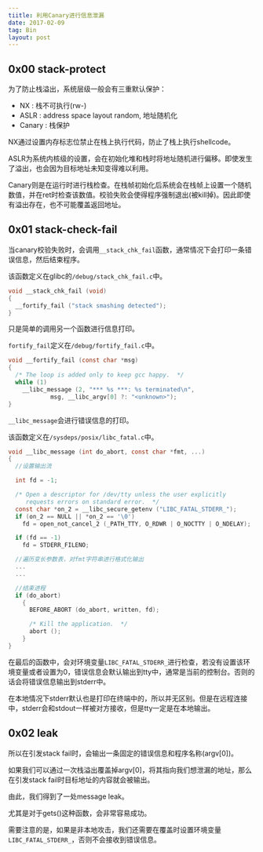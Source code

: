 ```yaml
---
tiitle: 利用Canary进行信息泄漏
date: 2017-02-09
tag: Bin
layout: post
---
```


## 0x00 stack-protect

为了防止栈溢出，系统层级一般会有三重默认保护：

* NX : 栈不可执行(rw-)
* ASLR : address space layout random, 地址随机化
* Canary : 栈保护

NX通过设置内存标志位禁止在栈上执行代码，防止了栈上执行shellcode。

ASLR为系统内核级的设置，会在初始化堆和栈时将地址随机进行偏移。即使发生了溢出，也会因为目标地址未知变得难以利用。

Canary则是在运行时进行栈检查。在栈帧初始化后系统会在栈帧上设置一个随机数值，并在ret时检查该数值。校验失败会使得程序强制退出(被kill掉)。因此即使有溢出存在，也不可能覆盖返回地址。

## 0x01 stack-check-fail

当canary校验失败时，会调用`__stack_chk_fail`函数，通常情况下会打印一条错误信息，然后结束程序。

该函数定义在glibc的`/debug/stack_chk_fail.c`中。

``` c
void __stack_chk_fail (void)
{
  __fortify_fail ("stack smashing detected");
}
```

只是简单的调用另一个函数进行信息打印。

`fortify_fail`定义在`/debug/fortify_fail.c`中。

``` c
void __fortify_fail (const char *msg)
{
  /* The loop is added only to keep gcc happy.  */
  while (1)
    __libc_message (2, "*** %s ***: %s terminated\n",
		    msg, __libc_argv[0] ?: "<unknown>");
}
```

`__libc_message`会进行错误信息的打印。

该函数定义在`/sysdeps/posix/libc_fatal.c`中。

``` c
void __libc_message (int do_abort, const char *fmt, ...)
{
  //设置输出流

  int fd = -1;

  /* Open a descriptor for /dev/tty unless the user explicitly
     requests errors on standard error.  */
  const char *on_2 = __libc_secure_getenv ("LIBC_FATAL_STDERR_");
  if (on_2 == NULL || *on_2 == '\0')
    fd = open_not_cancel_2 (_PATH_TTY, O_RDWR | O_NOCTTY | O_NDELAY);

  if (fd == -1)
    fd = STDERR_FILENO;

  //遍历变长参数表，对fmt字符串进行格式化输出
  ...
  ...

  //结束进程
  if (do_abort)
    {
      BEFORE_ABORT (do_abort, written, fd);

      /* Kill the application.  */
      abort ();
    }
}
```

在最后的函数中，会对环境变量`LIBC_FATAL_STDERR_`进行检查，若没有设置该环境变量或者设置为0，错误信息会默认输出到tty中，通常是当前的控制台。否则的话会将错误信息输出到stderr中。

在本地情况下stderr默认也是打印在终端中的，所以并无区别。但是在远程连接中，stderr会和stdout一样被对方接收，但是tty一定是在本地输出。

## 0x02 leak

所以在引发stack fail时，会输出一条固定的错误信息和程序名称(argv[0])。

如果我们可以通过一次栈溢出覆盖掉argv[0]，将其指向我们想泄漏的地址，那么在引发stack fail时目标地址的内容就会被输出。

由此，我们得到了一处message leak。

尤其是对于gets()这种函数，会非常容易成功。

需要注意的是，如果是非本地攻击，我们还需要在覆盖时设置环境变量`LIBC_FATAL_STDERR_`，否则不会接收到错误信息。

